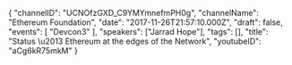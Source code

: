 {
    "channelID": "UCNOfzGXD_C9YMYmnefmPH0g",
    "channelName": "Ethereum Foundation",
    "date": "2017-11-26T21:57:10.000Z",
    "draft": false,
    "events": [
        "Devcon3"
    ],
    "speakers": ["Jarrad Hope"],
    "tags": [],
    "title": "Status \u2013 Ethereum at the edges of the Network",
    "youtubeID": "aCg6kR75mkM"
}

